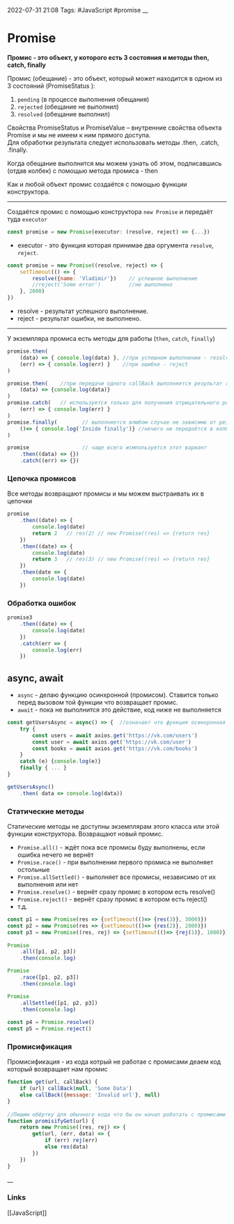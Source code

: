 2022-07-31 21:08
Tags: #JavaScript #promise
__
# Promise
**Промис - это объект, у которого есть 3 состояния и методы then, catch, finally**

Промис (обещание) - это объект, который может находится в одном из 3 состояний (PromiseStatus ):  
1. `pending` (в процессе выполнения обещания)
2. `rejected` (обещание не выполнил)
3. `resolved` (обещание выполнил) 

Свойства PromiseStatus и PromiseValue – внутренние свойства объекта Promise и мы не имеем к ним прямого доступа.  
Для обработки результата следует использовать методы .then, .catch, .finally.

Когда обещание выполнится мы можем узнать об этом, подписавшись (отдав колбек)
с помощью метода промиса - then

Как и любой объект промис создаётся с помощью функции конструктора.

---
Создаётся промис с помощью конструктора `new Promise` и передаёт туда `executor`
```ts
const promise = new Promise(executor: (resolve, reject) => {...})
```
- executor - это функция которая принимае два оргумента `resolve`, `reject`.
```js
const promise = new Promise((resolve, reject) => {  
    setTimeout(() => {  
        resolve({name: 'Vladimir'})    // успешное выполнение  
        //reject('Some error')         //не выполнено    
    }, 2000)  
})
```
 - resolve - результат успешного выполнение.
 - reject - результат ошибки, не выполнено.

---
У экземпляра промиса есть методы для работы (`then`, `catch`, `finally`)
```js
promise.then(  
    (data) => { console.log(data) }, //при успешном выполнении - resolve  
    (err) => { console.log(err) }    //при ошибке - reject  
)

promise.then(    //при передачи одного callBack выполняется результат resolve  
    (data) => {console.log(data)}  
)  
promise.catch(   // используется только для получения отрицательного реультата  
    (err) => { console.log(err) }  
)  
promise.finally(        // выполняется влюбом случае не зависимо от результата  
    ()=> { console.log('Inside finally')} //нечего не передоётся в колбек  
)

promise                 // чаще всего исмпользуется этот вариант  
    .then((data) => {})  
    .catch((err) => {})
```

### Цепочка промисов
Все методы возвращают промисы и мы можем выстраивать их в цепочки
```js
promise  
    .then((date) => {  
        console.log(date)  
        return 2   // res(2) // new Promise((res) => {return res}
    })  
    .then((date) => {  
        console.log(date)  
        return 3   // res(3) // new Promise((res) => {return res}
    })  
    .then(date => {  
        console.log(date)  
    })
```

### Обработка ошибок
```js
promise3  
    .then((date) => {  
        console.log(date)  
    })  
    .catch(err => {  
        console.log(err)  
    })
```

## async, await
- `async` - делаю функцию осинхронной (промисом). Ставится только перед вызовом той функции что возвращает промис.
- `await` - пока не выполнится это действие, код ниже не выполняется
```js
const getUsersAsync = async() => {  //означает что функция осинхронная - async  
    try {  
        const users = await axios.get('https://vk.com/users')  
        const user = await axios.get('https://vk.com/user')  
        const books = await axios.get('https://vk.com/books')  
    }  
    catch (e) {console.log(e)}
    finally { ... }
}

getUsersAsync()  
    .then( data => console.log(data))

```

### Статические методы
Статические методы не доступны экземплярам этого класса или этой функции конструктора. Возвращают новый промис.
- `Promise.all()` - ждёт пока все промисы буду выполнены, если ошибка нечего не вернёт
- `Promise.race()` - при выполнении первого промиса не выполняет остольные
- `Promise.allSettled()` - выполняет все промисы, независимо от их выполнения или нет
- `Promise.resolve()` - вернёт сразу промис в котором есть resolve()
- `Promise.reject()` - вернёт сразу промис в котором есть reject()
- т.д.
```js
const p1 = new Promise(res => {setTimeout(()=> {res(3)}, 3000)})  
const p2 = new Promise(res => {setTimeout(()=> {res(2)}, 2000)})  
const p3 = new Promise((res, rej) => {setTimeout(()=> {rej(1)}, 1000)})  
  
Promise  
    .all([p1, p2, p3]) 
    .then(console.log)  

Promise  
    .race([p1, p2, p3])  
    .then(console.log)  

Promise  
    .allSettled([p1, p2, p3])
    .then(console.log)
    
const p4 = Promise.resolve()
const p5 = Promise.reject()
```

### Промисификация
Промисификация - из кода котрый не работае с промисами деаем код который возвращает нам промис
```js
function get(url, callBack) {  
    if (url) callBack(null, 'Some Data')  
    else callBack({message: 'Invalid url'}, null)  
}  
  
//Пишим обёртку для обычного кода что бы он начал роботать с промисами  
function promisifyGet(url) {  
    return new Promise((res, rej) => {  
        get(url, (err, data) => {  
            if (err) rej(err)  
            else res(data)  
        })  
    })  
}
```
__
### Links
[[JavaScript]]
